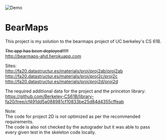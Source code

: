 ![Demo](MapDemo.gif)
# BearMaps

This project is my solution to the bearmaps project of UC berkeley's CS 61B.

<del>The app has been deployed!!!!!</del>   
<a href="#">http://bearmaps-ahd.herokuapp.com</a>   

Sites:    
http://fa20.datastructur.es/materials/proj/proj2ab/proj2ab            
http://fa20.datastructur.es/materials/proj/proj2c/proj2c           
http://fa20.datastructur.es/materials/proj/proj2d/proj2d  

The required additional data for the project and the princeton library:    
https://github.com/Berkeley-CS61B/library-fa20/tree/cf491dd5a088981cf10833be25d84d4355cffeab  

Note:      
The code for project 2D is not optimized as per the recommended requirements.    
The code is also not checked by the autograder but it was able to pass every given test in the skeleton code locally.
